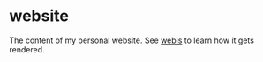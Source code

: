 # website
The content of my personal website. See [webls](https://github.com/shagu/webls) to learn how it gets rendered.
